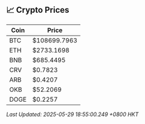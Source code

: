 ## 📈 Crypto Prices

| Coin | Price |
| ---- | ----- |
| BTC | $108699.7963 |
| ETH | $2733.1698 |
| BNB | $685.4495 |
| CRV | $0.7823 |
| ARB | $0.4207 |
| OKB | $52.2069 |
| DOGE | $0.2257 |

_Last Updated: 2025-05-29 18:55:00.249 +0800 HKT_